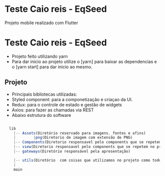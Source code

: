 # Teste Caio reis - EqSeed

Projeto mobile realizado com Flutter

# Teste Caio reis - EqSeed

- Projeto feito utilizando yarn
- Para dar inicio ao projeto utilize o [yarn] para baixar as dependencias e o [yarn start] para dar inicio ao mesmo.

## Projeto

- Principais bibliotecas utilizadas:
- Styled component: para a componetização e criaçao da UI.
- Redux: para o controle de estado e gestão de widgets
- Axios: para fazer as chamadas via REST
- Abaixo estrutura do software

```TypeScript

  lib
    |-- Assets(Diretório reservado para imagens, fontes e afins)
    |        |png(Diretorio de imagem com extensão de PNG)
    |-- Components(Diretorio responsavel pelo components que se repetem no projeto)
    |-- view(Diretorio responsavel pelo components que se repetem no projeto)
    |-- gateways(Diretório responsável pela apresentação)

    |-- utils(Diretório  com coisas que utilizamos no projeto como todo e não se enquadram nos outros)
    |
    main

```
